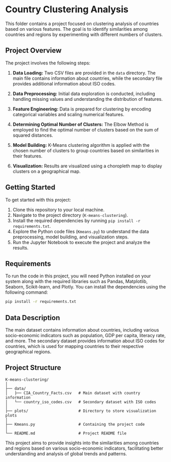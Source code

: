 # Country Clustering Analysis

This folder contains a project focused on clustering analysis of countries based on various features. The goal is to identify similarities among countries and regions by experimenting with different numbers of clusters.

## Project Overview

The project involves the following steps:

1. **Data Loading:** Two CSV files are provided in the `data` directory. The main file contains information about countries, while the secondary file provides additional information about ISO codes.

2. **Data Preprocessing:** Initial data exploration is conducted, including handling missing values and understanding the distribution of features.

3. **Feature Engineering:** Data is prepared for clustering by encoding categorical variables and scaling numerical features.

4. **Determining Optimal Number of Clusters:** The Elbow Method is employed to find the optimal number of clusters based on the sum of squared distances.

5. **Model Building:** K-Means clustering algorithm is applied with the chosen number of clusters to group countries based on similarities in their features.

6. **Visualization:** Results are visualized using a choropleth map to display clusters on a geographical map.

## Getting Started

To get started with this project:

1. Clone this repository to your local machine.
2. Navigate to the project directory (`K-means-clustering`).
3. Install the required dependencies by running `pip install -r requirements.txt`.
4. Explore the Python code files (`Kmeans.py`) to understand the data preprocessing, model building, and visualization steps.
5. Run the Jupyter Notebook to execute the project and analyze the results.

## Requirements

To run the code in this project, you will need Python installed on your system along with the required libraries such as Pandas, Matplotlib, Seaborn, Scikit-learn, and Plotly. You can install the dependencies using the following command:

```bash
pip install -r requirements.txt
```

## Data Description

The main dataset contains information about countries, including various socio-economic indicators such as population, GDP per capita, literacy rate, and more. The secondary dataset provides information about ISO codes for countries, which is used for mapping countries to their respective geographical regions.

## Project Structure

```
K-means-clustering/
│
├── data/
│   ├── CIA_Country_Facts.csv   # Main dataset with country information
│   └── country_iso_codes.csv   # Secondary dataset with ISO codes
│
├── plots/                      # Directory to store visualization plots
│
├── Kmeans.py                   # Containing the project code
│
└── README.md                   # Project README file
```

This project aims to provide insights into the similarities among countries and regions based on various socio-economic indicators, facilitating better understanding and analysis of global trends and patterns.
